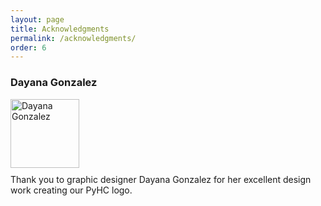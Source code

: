 ```yaml
---
layout: page
title: Acknowledgments
permalink: /acknowledgments/
order: 6
---
```

### Dayana Gonzalez
<div style="margin: 10px 0px"> 
    <a href="https://www.behance.net/gonza21900d934">
        <img class="rounded-circle" src="https://mir-s3-cdn-cf.behance.net/user/115/3b9c81213088335.5f5fecaf9a4f8.jpg" alt="Dayana Gonzalez" width="110px" height="110px"/> 
    </a>
</div>
Thank you to graphic designer Dayana Gonzalez for her excellent design work creating our PyHC logo. 
